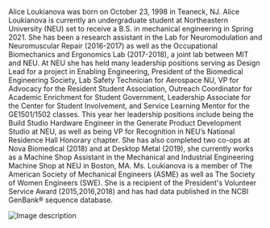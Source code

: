 Alice Loukianova was born on October 23, 1998 in Teaneck, NJ.
Alice Loukianova is currently an undergraduate student at Northeastern University (NEU) 
set to receive a B.S. in mechanical engineering in Spring 2021. 
She has been a research assistant in the Lab for Neuromodulation and Neuromuscular Repair (2016-2017) 
as well as the Occupational Biomechanics and Ergonomics Lab (2017-2018), a joint lab between MIT and NEU. 
At NEU she has held many leadership positions serving as Design Lead for a project in Enabling Engineering,
 President of the Biomedical Engineering Society, Lab Safety Technician for Aerospace NU, VP for Advocacy for the
 Resident Student Association, Outreach Coordinator for Academic Enrichment for Student Government, Leadership
 Associate for the Center for Student Involvement, and Service Learning Mentor for the GE1501/1502 classes. 
This year her leadership positions include being the Build Studio Hardware Engineer in the Generate Product Development Studio at NEU, as well as being VP for Recognition in NEU’s National Residence Hall Honorary chapter. She has also completed two co-ops at Nova Biomedical (2018) and at Desktop Metal (2019), she currently works as a Machine Shop Assistant in the Mechanical and Industrial Engineering Machine Shop at NEU in Boston, MA. Ms. Loukianova is a member of The American Society of Mechanical Engineers (ASME) as well as The Society of Women Engineers (SWE). She is a recipient of the President's Volunteer Service Award (2015,2016,2018) and has had data published in the NCBI GenBank® sequence database.

![Image description](link-to-image)
